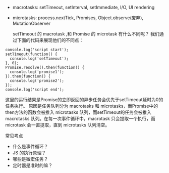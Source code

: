 ﻿* macrotasks: setTimeout, setInterval, setImmediate, I/O, UI rendering
* microtasks: process.nextTick, Promises, Object.observe(废弃), MutationObserver
  
  setTimeout 的 macrotask ,和 Promise 的 microtask 有什么不同呢？ 我们通过下面的代码来展现他们的不同点：
```
console.log('script start');
setTimeout(function() {
  console.log('setTimeout');
}, 0);
Promise.resolve().then(function() {
  console.log('promise1');
}).then(function() {
  console.log('promise2');
});
console.log('script end');
```
这里的运行结果是Promise的立即返回的异步任务会优先于setTimeout延时为0的任务执行。
原因是任务队列分为 macrotasks 和 microtasks，而Promise中的then方法的函数会被推入 microtasks 队列，而setTimeout的任务会被推入 macrotasks 队列。在每一次事件循环中，macrotask 只会提取一个执行，而 microtask 会一直提取，直到 microtasks 队列清空。


常见考点
* 什么是事件循环？
* JS 的执行原理？
* 哪些是微宏任务？
* 定时器是准时的嘛？

